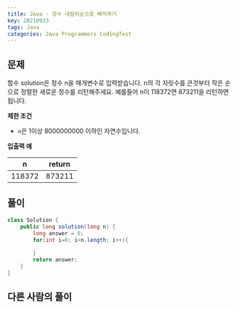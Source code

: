 ```yaml
---
title: Java - 정수 내림차순으로 배치하기
key: 20210923
tags: Java
categories: Java Programmers CodingTest
---
```


## 문제

함수 solution은 정수 n을 매개변수로 입력받습니다. n의 각 자릿수를 큰것부터 작은 순으로 정렬한 새로운 정수를 리턴해주세요. 예를들어 n이 118372면 873211을 리턴하면 됩니다.  

**제한 조건**  

* `n`은 1이상 8000000000 이하인 자연수입니다.  

**입출력 예**  

|n|return|
|--|--|
|118372|873211|

## 풀이
~~~java
class Solution {
    public long solution(long n) {
        long answer = 0;
        for(int i=0; i<n.length; i++){
            
        }
        return answer;
    }
}
~~~ 


## 다른 사람의 풀이
~~~java

~~~
